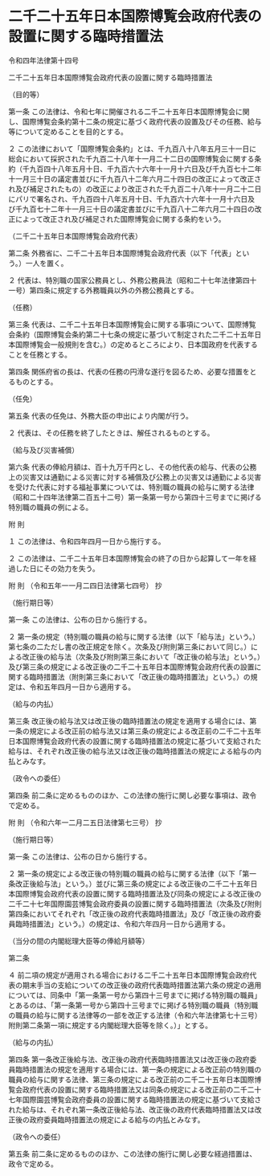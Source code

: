 # 二千二十五年日本国際博覧会政府代表の設置に関する臨時措置法

令和四年法律第十四号

二千二十五年日本国際博覧会政府代表の設置に関する臨時措置法

（目的等）

第一条 この法律は、令和七年に開催される二千二十五年日本国際博覧会に関し、国際博覧会条約第十二条の規定に基づく政府代表の設置及びその任務、給与等について定めることを目的とする。

２ この法律において「国際博覧会条約」とは、千九百八十八年五月三十一日に総会において採択された千九百二十八年十一月二十二日の国際博覧会に関する条約（千九百四十八年五月十日、千九百六十六年十一月十六日及び千九百七十二年十一月三十日の議定書並びに千九百八十二年六月二十四日の改正によって改正され及び補足されたもの）の改正により改正された千九百二十八年十一月二十二日にパリで署名され、千九百四十八年五月十日、千九百六十六年十一月十六日及び千九百七十二年十一月三十日の議定書並びに千九百八十二年六月二十四日の改正によって改正され及び補足された国際博覧会に関する条約をいう。

（二千二十五年日本国際博覧会政府代表）

第二条 外務省に、二千二十五年日本国際博覧会政府代表（以下「代表」という。）一人を置く。

２ 代表は、特別職の国家公務員とし、外務公務員法（昭和二十七年法律第四十一号）第四条に規定する外務職員以外の外務公務員とする。

（任務）

第三条 代表は、二千二十五年日本国際博覧会に関する事項について、国際博覧会条約（国際博覧会条約第二十七条の規定に基づいて制定された二千二十五年日本国際博覧会一般規則を含む。）の定めるところにより、日本国政府を代表することを任務とする。

第四条 関係府省の長は、代表の任務の円滑な遂行を図るため、必要な措置をとるものとする。

（任免）

第五条 代表の任免は、外務大臣の申出により内閣が行う。

２ 代表は、その任務を終了したときは、解任されるものとする。

（給与及び災害補償）

第六条 代表の俸給月額は、百十九万千円とし、その他代表の給与、代表の公務上の災害又は通勤による災害に対する補償及び公務上の災害又は通勤による災害を受けた代表に対する福祉事業については、特別職の職員の給与に関する法律（昭和二十四年法律第二百五十二号）第一条第一号から第四十三号までに掲げる特別職の職員の例による。

附 則

１ この法律は、令和四年四月一日から施行する。

２ この法律は、二千二十五年日本国際博覧会の終了の日から起算して一年を経過した日にその効力を失う。

附 則 （令和五年一一月二四日法律第七四号） 抄

（施行期日等）

第一条 この法律は、公布の日から施行する。

２ 第一条の規定（特別職の職員の給与に関する法律（以下「給与法」という。）第七条の二ただし書の改正規定を除く。次条及び附則第三条において同じ。）による改正後の給与法（次条及び附則第三条において「改正後の給与法」という。）及び第三条の規定による改正後の二千二十五年日本国際博覧会政府代表の設置に関する臨時措置法（附則第三条において「改正後の臨時措置法」という。）の規定は、令和五年四月一日から適用する。

（給与の内払）

第三条 改正後の給与法又は改正後の臨時措置法の規定を適用する場合には、第一条の規定による改正前の給与法又は第三条の規定による改正前の二千二十五年日本国際博覧会政府代表の設置に関する臨時措置法の規定に基づいて支給された給与は、それぞれ改正後の給与法又は改正後の臨時措置法の規定による給与の内払とみなす。

（政令への委任）

第四条 前二条に定めるもののほか、この法律の施行に関し必要な事項は、政令で定める。

附 則 （令和六年一二月二五日法律第七三号） 抄

（施行期日等）

第一条 この法律は、公布の日から施行する。

２ 第一条の規定による改正後の特別職の職員の給与に関する法律（以下「第一条改正後給与法」という。）並びに第三条の規定による改正後の二千二十五年日本国際博覧会政府代表の設置に関する臨時措置法及び同条の規定による改正後の二千二十七年国際園芸博覧会政府委員の設置に関する臨時措置法（次条及び附則第四条においてそれぞれ「改正後の政府代表臨時措置法」及び「改正後の政府委員臨時措置法」という。）の規定は、令和六年四月一日から適用する。

（当分の間の内閣総理大臣等の俸給月額等）

第二条

４ 前二項の規定が適用される場合における二千二十五年日本国際博覧会政府代表の期末手当の支給についての改正後の政府代表臨時措置法第六条の規定の適用については、同条中「第一条第一号から第四十三号までに掲げる特別職の職員」とあるのは、「第一条第一号から第四十三号までに掲げる特別職の職員（特別職の職員の給与に関する法律等の一部を改正する法律（令和六年法律第七十三号）附則第二条第一項に規定する内閣総理大臣等を除く。）」とする。

（給与の内払）

第四条 第一条改正後給与法、改正後の政府代表臨時措置法又は改正後の政府委員臨時措置法の規定を適用する場合には、第一条の規定による改正前の特別職の職員の給与に関する法律、第三条の規定による改正前の二千二十五年日本国際博覧会政府代表の設置に関する臨時措置法又は同条の規定による改正前の二千二十七年国際園芸博覧会政府委員の設置に関する臨時措置法の規定に基づいて支給された給与は、それぞれ第一条改正後給与法、改正後の政府代表臨時措置法又は改正後の政府委員臨時措置法の規定による給与の内払とみなす。

（政令への委任）

第五条 前二条に定めるもののほか、この法律の施行に関し必要な経過措置は、政令で定める。
